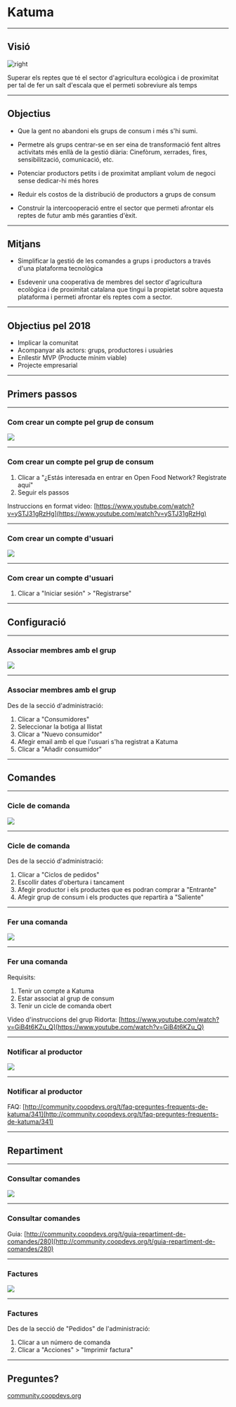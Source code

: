 # Katuma

---

## Visió

![right](images/avatar.png)

Superar els reptes que té el sector d'agricultura ecològica i de proximitat per tal de fer un salt d'escala que el permeti sobreviure als temps

---

## Objectius

* Que la gent no abandoni els grups de consum i més s'hi sumi.

* Permetre als grups centrar-se en ser eina de transformació fent altres activitats més enllà de la gestió diària: Cinefòrum, xerrades, fires, sensibilització, comunicació, etc.

* Potenciar productors petits i de proximitat ampliant volum de negoci sense dedicar-hi més hores

* Reduir els costos de la distribució de productors a grups de consum 
* Construir la intercooperació entre el sector que permeti afrontar els reptes de futur amb més garanties d'èxit.

---

## Mitjans

* Simplificar la gestió de les comandes a grups i productors a través d'una plataforma tecnològica

* Esdevenir una cooperativa de membres del sector d'agricultura ecològica i de proximitat catalana que tingui la propietat sobre aquesta plataforma i permeti afrontar els reptes com a sector.

---

## Objectius pel 2018

* Implicar la comunitat
* Acompanyar als actors: grups, productores i usuàries
* Enllestir MVP (Producte mínim viable)
* Projecte empresarial

---

## Primers passos

---

### Com crear un compte pel grup de consum

![](images/register.png)

---

### Com crear un compte pel grup de consum

1. Clicar a "¿Estás interesada en entrar en Open Food Network? Regístrate aquí"
2. Seguir els passos

Instruccions en format video: [https://www.youtube.com/watch?v=ySTJ31gRzHg](https://www.youtube.com/watch?v=ySTJ31gRzHg)

---

### Com crear un compte d'usuari

![](images/usuari.png)

---

### Com crear un compte d'usuari

1. Clicar a "Iniciar sesión" > "Registrarse"

---

## Configuració

---

### Associar membres amb el grup

![](images/consumidores.png)

---

### Associar membres amb el grup

Des de la secció d'administració:

1. Clicar a "Consumidores"
2. Seleccionar la botiga al llistat
3. Clicar a "Nuevo consumidor"
4. Afegir email amb el que l'usuari s'ha registrat a Katuma
5. Clicar a "Añadir consumidor"

---

## Comandes

---

### Cicle de comanda

![](images/cicle.png)

---

### Cicle de comanda

Des de la secció d'administració:

1. Clicar a "Ciclos de pedidos"
2. Escollir dates d'obertura i tancament
3. Afegir productor i els productes que es podran comprar a "Entrante"
4. Afegir grup de consum i els productes que repartirà a "Saliente"

---

### Fer una comanda

![](images/shop.png)

---

### Fer una comanda

Requisits:

1. Tenir un compte a Katuma
2. Estar associat al grup de consum
3. Tenir un cicle de comanda obert

Video d'instruccions del grup Ridorta: [https://www.youtube.com/watch?v=GiB4t6KZu_Q](https://www.youtube.com/watch?v=GiB4t6KZu_Q)

---

### Notificar al productor

![](images/notificacio.png)

---

### Notificar al productor

FAQ: [http://community.coopdevs.org/t/faq-preguntes-frequents-de-katuma/341](http://community.coopdevs.org/t/faq-preguntes-frequents-de-katuma/341)

---

## Repartiment

---

### Consultar comandes

![](images/informes.png)

---

### Consultar comandes

Guia: [http://community.coopdevs.org/t/guia-repartiment-de-comandes/280](http://community.coopdevs.org/t/guia-repartiment-de-comandes/280)

---

### Factures

![](images/factura.png)

---

### Factures

Des de la secció de "Pedidos" de l'administració:

1. Clicar a un número de comanda
2. Clicar a "Acciones" > "Imprimir factura"

---

## Preguntes?

[community.coopdevs.org](community.coopdevs.org)
